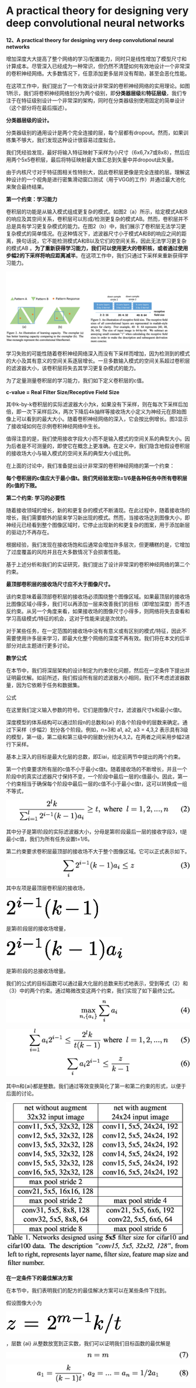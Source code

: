 # A practical theory for designing very deep convolutional neural networks

**12、A practical theory for designing very deep convolutional neural networks**

增加深度大大提高了整个网络的学习/配置能力，同时只是线性增加了模型尺寸和计算成本。尽管深入已经成为一种常识，但仍然不清楚如何有效地设计一个非常深的卷积神经网络。大多数情况下，任意添加更多层并没有帮助，甚至会恶化性能。

在这项工作中，我们提出了一个有效设计非常深的卷积神经网络的实用理论。如图1所示，我们将卷积神经网络划分为两个级别，即**分类器层级**和**特征层级**，我们专注于在特征级别设计一个非常深的架构，同时在分类器级别使用固定的简单设计（这个部分将在最后描述）。

**分类器层级的设计。**

分类器级别的通用设计是两个完全连接的层，每个层都有dropout。然而，如果训练集不够大，我们发现这种设计很容易过度拟合。

我们凭经验发现，最好将输入特征映射下采样为小尺寸（6x6,7x7或8x8），然后应用两个5x5卷积层，最后将特征映射最大值汇总到矢量中并dropout此矢量。

由于内核尺寸对于特征图相关性特别大，因此卷积层更像是完全连接的层。理解这种设计的一个视角是进行密集滑动窗口测试（用于VGG的工作）并通过最大池化来聚合最终结果。

**第一个约束：学习能力**

卷积层的功能是从输入模式组成更复杂的模式。如图2（a）所示，给定模式A和B的响应及其空间关系，卷积层可以形成/检测更复杂的模式AB。然而，卷积层并不总是具有学习更复杂模式的能力。在图2（b）中，我们展示了卷积层无法学习更复杂模式的简单情况。在这种情况下，滤波器尺寸小于模式A和B的响应之间的距离，换句话说，它不能检测模式A和B以及它们的空间关系，因此无法学习更复杂的模式AB 。**为了重新获得学习能力，我们可以使用更大的卷积核，或者通过使用步幅2的下采样将响应距离减半**。在这项工作中，我们只通过下采样来重新获得学习能力。

![image\_1\_0\_0.jpeg](.gitbook/assets/0%20%283%29.jpeg)

学习失败的可能性随着卷积神经网络深入而没有下采样而增加，因为检测到的模式的大小及其有意义的空间关系逐层增长。一旦多数输入模式的空间关系超过卷积层的滤波器大小，该卷积层将失去其学习更复杂模式的能力。

为了定量测量卷积层的学习能力，我们如下定义卷积层的c值。

**c-value = Real Filter Size/Receptive Field Size**

其中k-by-k卷积层的实际滤波器大小为k，如果没有下采样，则在每次下采样后加倍，即一次下采样后2k，两次下降后4k抽样等接收场大小定义为神经元在原始图像上可以看到的最大大小。随着卷积神经网络的深入，它会按比例增长。图3显示了接收域如何在示例卷积神经网络中生长。

值得注意的是，我们使用接收字段大小而不是输入模式的空间关系的典型大小。因为后者是不可测量的，即使它在概念上更准确。在定义中，我们隐含地假设卷积层的接收场大小与输入模式的空间关系的典型大小成比例。

在上面的讨论中，我们准备提出设计非常深的卷积神经网络的第一个约束：

**每个卷积层的c值应大于最小值t。我们凭经验发现t=1/6是各种任务中所有卷积层的c值的下限。**

**第二个约束: 学习的必要性**

随着接收领域的增长，新的和更复杂的模式不断涌现。在此过程中，随着接收场的增长，我们需要额外的层来学习新出现的模式。然而，当接收场达到图像大小，即神经元已经看到整个图像区域时，它停止出现新的和更复杂的图案，用于添加新层的驱动力不再存在。

根据经验，我们发现在接收场饱和后通常会增加许多层次，但更糟糕的是，它增加了过度覆盖的风险并且在大多数情况下会损害性能。

基于上述分析和我们的实证研究，我们提出了设计非常深的卷积神经网络的第二个约束。

**最顶部卷积层的接收场尺寸应不大于图像尺寸。**

该约束意味着最顶部卷积层的接收场必须围绕整个图像区域。如果最顶层的接收场比图像区域小得多，我们可以再添加一层来改善我们的目标（即增加深度）而不违反约束。从另一个角度来看，如果接收场的图像尺寸小得多，则网络将失去查看和学习高级模式/特征的机会，这对于性能来说是次优的。

对于某些任务，在一定范围的接收场中没有有意义或有区别的模式/特征，因此不需要使用许多层来学习，即最大化整个网络的深度不再有效。我们将在本文的后半部分对此主题进行更多讨论。

**数学公式**

在本节中，我们将深层架构的设计制定为约束优化问题，然后在一定条件下提出并证明最优解。如前所述，我们假设所有层的滤波器大小相同，我们不考虑滤波器数量，因为它依赖于任务和数据集。

公式

在这里我们定义输入参数的符号。它们是图像尺寸z，滤波器尺寸k和最小c值t。

深度模型的体系结构可以通过阶段n的总数和{ai} 的各个阶段中的层数来确定。通过下采样（步幅2）划分各个阶段。例如，n=3和 a1, a2, a3 = 4,3,2 表示具有3级的模型，第一级，第二级和第三级中的层数分别为4,3,2。在两者之间采用步幅2进行下采样。

基本上深入的目标是最大化层的总数，即Σiai，给定前两节中提出的两个约束。

第一个约束要求所有层的c值不小于最小c值t。随着接收场的不断增长，并且一个阶段中的真实过滤器尺寸保持不变，一个阶段中最后一层的c值最小。因此，第一个约束相当于确保每个阶段中最后一层的c值不小于最小c值t，这可以转换成一组不等式，

![APHLATEX220.jpeg](.gitbook/assets/1.jpeg)

其中分子是第l阶段的实际滤波器大小，分母是第l阶段最后一层的接收字段3，t是最小c值，我们为所有任务设置t=1/6。

第二约束要求卷积层最顶部的接收场不大于整个图像区域。它可以正式表示如下。

![APHLATEX221.jpeg](.gitbook/assets/2.jpeg)

其中左项是最顶层卷积层的接收场，

![ERLATEXT225.jpeg](.gitbook/assets/3%20%283%29.jpeg)

是第i阶段层的接收场增量，

![ERLATEXT226.jpeg](.gitbook/assets/4%20%284%29.jpeg)

是第i阶段的总接收场增量。

我们的公式的目标函数可以通过最大化层的总数来形式地表示，受到等式（2）和（3）中的两个约束。通过略微改变这两个约束，我们实现了如下最终公式。

![APHLATEX222.jpeg](.gitbook/assets/5%20%282%29.jpeg)

![APHLATEX223.jpeg](.gitbook/assets/6%20%282%29.jpeg)

其中n和{ai}都是整数。我们通过等效变换简化了第一和第二约束的形式，以便于后面的讨论。

![table\_3\_1\_0.jpeg](.gitbook/assets/7%20%282%29.jpeg)

**在一定条件下的最佳解决方案**

在本节中，我们表明我们的配方的最佳解决方案可以在某些条件下找到。

假设图像大小为

![ERLATEXT310.jpeg](.gitbook/assets/8%20%281%29.jpeg)

，层数 {ai} 从整数放宽到正实数，我们可以证明我们目标函数的最优解是

![APHLATEX310.jpeg](.gitbook/assets/9%20%283%29.jpeg)

![APHLATEX311.jpeg](.gitbook/assets/10%20%281%29.jpeg)

